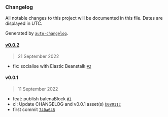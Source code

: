 ### Changelog

All notable changes to this project will be documented in this file. Dates are displayed in UTC.

Generated by [`auto-changelog`](https://github.com/CookPete/auto-changelog).

#### [v0.0.2](https://github.com/belodetek/unzoner-dashboard/compare/v0.0.1...v0.0.2)

> 21 September 2022

- fix: socialise with Elastic Beanstalk [`#2`](https://github.com/belodetek/unzoner-dashboard/pull/2)

#### v0.0.1

> 11 September 2022

- feat: publish balenaBlock [`#1`](https://github.com/belodetek/unzoner-dashboard/pull/1)
- ci: Update CHANGELOG and v0.0.1 asset(s) [`b08011c`](https://github.com/belodetek/unzoner-dashboard/commit/b08011c8ab6ebdb9c0b5173fe4efd3c043e087d6)
- first commit [`740a648`](https://github.com/belodetek/unzoner-dashboard/commit/740a648cd46319f1a28c21933586e37bc3c8253d)
